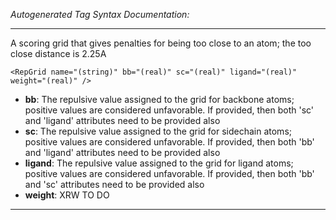 _Autogenerated Tag Syntax Documentation:_

---
A scoring grid that gives penalties for being too close to an atom; the too close distance is 2.25A

```
<RepGrid name="(string)" bb="(real)" sc="(real)" ligand="(real)" weight="(real)" />
```

-   **bb**: The repulsive value assigned to the grid for backbone atoms; positive values are considered unfavorable. If provided, then both 'sc' and 'ligand' attributes need to be provided also
-   **sc**: The repulsive value assigned to the grid for sidechain atoms; positive values are considered unfavorable. If provided, then both 'bb' and 'ligand' attributes need to be provided also
-   **ligand**: The repulsive value assigned to the grid for ligand atoms; positive values are considered unfavorable. If provided, then both 'bb' and 'sc' attributes need to be provided also
-   **weight**: XRW TO DO

---
